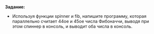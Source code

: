 **Задание:**
- Используя функции spinner и fib, напишите программу, которая параллельно считает 44ое и 45ое числа Фибоначчи, выводя при этом спиннер в консоль, и выводит оба числа в консоль.
